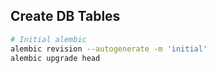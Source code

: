 ## Create DB Tables

```bash
# Initial alembic
alembic revision --autogenerate -m 'initial'
alembic upgrade head
```
